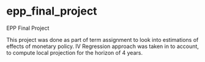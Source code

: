 # epp_final_project
EPP Final Project 

This project was done as part of term assignment to look into estimations of effects of monetary policy. 
IV Regression approach was taken in to account, to compute local projection for the horizon of 4 years. 
